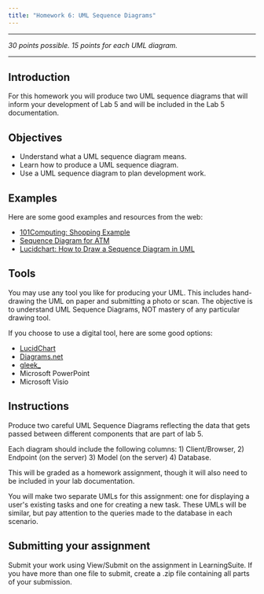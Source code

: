 ```yaml
---
title: "Homework 6: UML Sequence Diagrams"
---
```

***

*30 points possible. 15 points for each UML diagram.*

***

## Introduction

For this homework you will produce two UML sequence diagrams that will inform your development of Lab 5 and will be included in the Lab 5 documentation.

## Objectives

* Understand what a UML sequence diagram means.
* Learn how to produce a UML sequence diagram.
* Use a UML sequence diagram to plan development work.

## Examples

Here are some good examples and resources from the web:

* [101Computing: Shopping Example](https://www.101computing.net/uml/Sequence.html)
* [Sequence Diagram for ATM](https://www.startertutorials.com/uml/uml-diagrams-atm-application.html/sequence-diagram-atm)
* [Lucidchart: How to Draw a Sequence Diagram in UML](https://www.lucidchart.com/pages/how-to-draw-a-sequence-diagram-in-UML)

## Tools

You may use any tool you like for producing your UML. This includes hand-drawing the UML on paper and submitting a photo or scan. The objective is to understand UML Sequence Diagrams, NOT mastery of any particular drawing tool.

If you choose to use a digital tool, here are some good options:

* [LucidChart](https://lucidchart.com)
* [Diagrams.net](https://diagrams.net)
* [gleek_](https://www.gleek.io/)
* Microsoft PowerPoint
* Microsoft Visio

## Instructions

Produce two careful UML Sequence Diagrams reflecting the data that gets passed between different components that are part of lab 5.

Each diagram should include the following columns: 1) Client/Browser, 2) Endpoint (on the server) 3) Model (on the server) 4) Database.

This will be graded as a homework assignment, though it will also need to be included in your lab documentation.

You will make two separate UMLs for this assignment: one for displaying a user's existing tasks and one for creating a new task. These UMLs will be similar, but pay attention to the queries made to the database in each scenario.

## Submitting your assignment

Submit your work using View/Submit on the assignment in LearningSuite. If you have more than one file to submit, create a .zip file containing all parts of your submission.